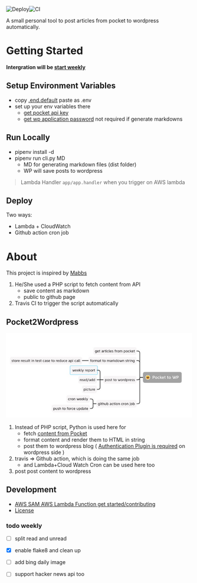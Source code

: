 ![Deploy](https://github.com/tim-hub/Pocket2Wordpress/workflows/Deploy/badge.svg)![CI](https://github.com/tim-hub/Pocket2Wordpress/workflows/CI/badge.svg)

A small personal tool to post articles from pocket to wordpress automatically.



# Getting Started
**Intergration will be [start weekly](.github/workflows/deploy.yml)**

## Setup Environment Variables
- copy [.end.default](.env.default) paste as .env
- set up your env variables there
    - [get pocket api key](https://getpocket.com/developer/docs/authentication)
    - [get wp application password](https://wordpress.org/plugins/application-passwords/) not required if generate markdowns

## Run Locally
- pipenv install -d
- pipenv run cli.py MD
    - MD for generating markdown files  (dist folder)
    - WP will save posts to wordpress

> Lambda Handler `app/app.handler` when you trigger on AWS lambda





## Deploy

Two ways:
- Lambda + CloudWatch
- Github action cron job



# About

This project is inspired by [Mabbs](https://github.com/Mabbs/MayxDaily) 
1. He/She used a PHP script to fetch content from API
    - save content as markdown
    - public to github page
2. Travis CI to trigger the script automatically


## Pocket2Wordpress

![](https://raw.githubusercontent.com/tim-hub/picgo-pictures-sample2/master/public/images20200728211825.png)

1. Instead of PHP script, Python is used here for 
    - fetch [content from Pocket](https://getpocket.com/developer/)
    - format content and render them to HTML in string
    - post them to wordpress blog ( [Authentication Plugin is required](https://developer.wordpress.org/rest-api/using-the-rest-api/authentication/) on wordpress side )
2. travis => Github action, which is doing the same job
    - and Lambda+Cloud Watch Cron can be used here too
3. post post content to wordpress



## Development
- [AWS SAM AWS Lambda Function get started/contributing](./CONTRIBUTING.md)
- [License](./LICENSE)

### todo weekly
- [ ] split read and unread
- [x] enable flake8 and clean up
- [ ] add bing daily image
- [ ] support hacker news api too


